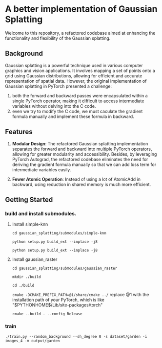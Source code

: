 # A better implementation of Gaussian Splatting
Welcome to this repository, a refactored codebase aimed at enhancing the functionality and flexibility of the Gaussian splatting. 

## Background
Gaussian splatting is a powerful technique used in various computer graphics and vision applications. It involves mapping a set of points onto a grid using Gaussian distributions, allowing for efficient and accurate representation of spatial data. However, the original implementation of Gaussian splatting in PyTorch presented a challenge: 

1. both the forward and backward passes were encapsulated within a single PyTorch operator, making it difficult to access intermediate variables without delving into the C code.
2. even we try to modify the C code, we must caculate the gradient formula manually and implement these formula in backward.

## Features

1. **Modular Design**: The refactored Gaussian splatting implementation separates the forward and backward into multiple PyTorch operators, allowing for greater modularity and accessibility. Besides, by leveraging PyTorch Autograd, the refactored codebase eliminates the need for deriving the gradient formula manually so that we can add loss term for intermediate variables easily.

2. **Fewer Atomic Operation**: Instead of using a lot of AtomicAdd in backward, using reduction in shared memory is much more efficient.

## Getting Started

### build and install submodules.
1. Install simple-knn

    `cd gaussian_splatting/submodules/simple-knn`

    `python setup.py build_ext --inplace -j8`

    `python setup.py build_ext --inplace -j8`

2. Install gaussian_raster

    `cd gaussian_splatting/submodules/gaussian_raster`

    `mkdir ./build`

    `cd ./build`

    `cmake -DCMAKE_PREFIX_PATH=@1/share/cmake ../` replace @1 with the installation path of your PyTorch, which is like "\$PYTHONHOME\$/Lib/site-packages/torch"

    `cmake --build . --config Release`

### train

`./train.py --random_background --sh_degree 0 -s dataset/garden -i images_4 -m output/garden`